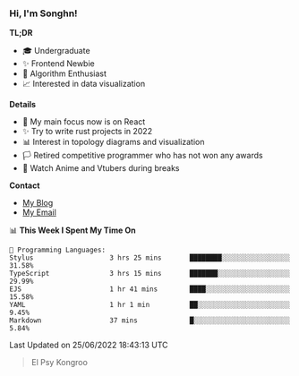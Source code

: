 ### Hi, I'm Songhn!

**TL;DR**

- 🎓 Undergraduate
- ✨ Frontend Newbie
- 🎈 Algorithm Enthusiast
- 📈 Interested in data visualization

**Details**

- 🎯 My main focus now is on React
- ✨ Try to write rust projects in 2022
- 📊 Interest in topology diagrams and visualization
- 🏳️ Retired competitive programmer who has not won any awards
- 🍵 Watch Anime and Vtubers during breaks

**Contact**
- [My Blog](https://blog.songhn.com)
- [My Email](mailto:songhn233@gmail.com)

<!--START_SECTION:waka-->
📊 **This Week I Spent My Time On** 

```text
💬 Programming Languages: 
Stylus                   3 hrs 25 mins       ████████░░░░░░░░░░░░░░░░░   31.58% 
TypeScript               3 hrs 15 mins       ███████░░░░░░░░░░░░░░░░░░   29.99% 
EJS                      1 hr 41 mins        ████░░░░░░░░░░░░░░░░░░░░░   15.58% 
YAML                     1 hr 1 min          ██░░░░░░░░░░░░░░░░░░░░░░░   9.45% 
Markdown                 37 mins             █░░░░░░░░░░░░░░░░░░░░░░░░   5.84%

```


 Last Updated on 25/06/2022 18:43:13 UTC
<!--END_SECTION:waka-->

> El Psy Kongroo
